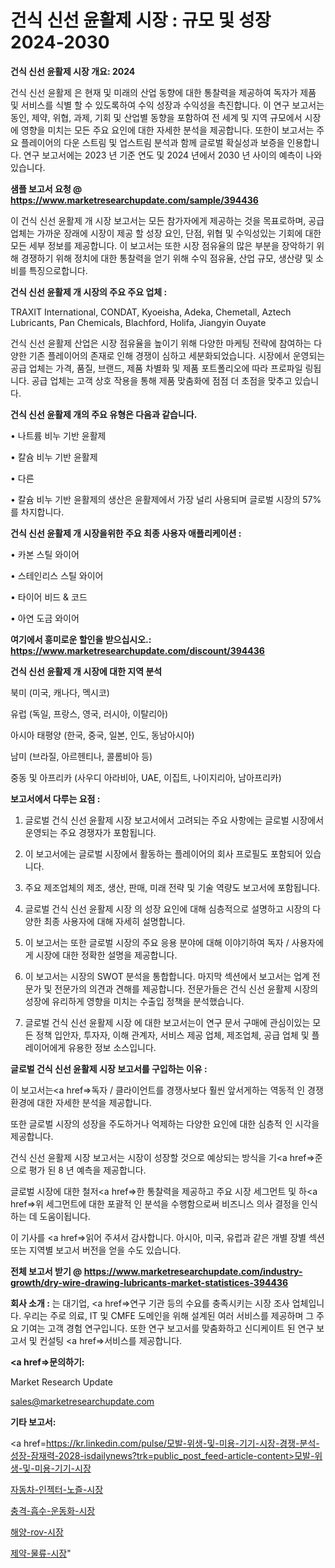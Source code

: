 # 건식 신선 윤활제 시장 : 규모 및 성장 2024-2030

<strong>건식 신선 윤활제 시장 개요: 2024</strong>

건식 신선 윤활제 은 현재 및 미래의 산업 동향에 대한 통찰력을 제공하여 독자가 제품 및 서비스를 식별 할 수 있도록하여 수익 성장과 수익성을 촉진합니다. 이 연구 보고서는 동인, 제약, 위협, 과제, 기회 및 산업별 동향을 포함하여 전 세계 및 지역 규모에서 시장에 영향을 미치는 모든 주요 요인에 대한 자세한 분석을 제공합니다. 또한이 보고서는 주요 플레이어의 다운 스트림 및 업스트림 분석과 함께 글로벌 확실성과 보증을 인용합니다. 연구 보고서에는 2023 년 기준 연도 및 2024 년에서 2030 년 사이의 예측이 나와 있습니다.



<strong>샘플 보고서 요청 @ <a href=https://www.marketresearchupdate.com/sample/394436>https://www.marketresearchupdate.com/sample/394436</a></strong>

이 건식 신선 윤활제 개 시장 보고서는 모든 참가자에게 제공하는 것을 목표로하며, 공급 업체는 가까운 장래에 시장이 제공 할 성장 요인, 단점, 위협 및 수익성있는 기회에 대한 모든 세부 정보를 제공합니다. 이 보고서는 또한 시장 점유율의 많은 부분을 장악하기 위해 경쟁하기 위해 정치에 대한 통찰력을 얻기 위해 수익 점유율, 산업 규모, 생산량 및 소비를 특징으로합니다.



<strong>건식 신선 윤활제 개 시장의 주요 주요 업체 :</strong>

TRAXIT International, CONDAT, Kyoeisha, Adeka, Chemetall, Aztech Lubricants, Pan Chemicals, Blachford, Holifa, Jiangyin Ouyate

건식 신선 윤활제 산업은 시장 점유율을 높이기 위해 다양한 마케팅 전략에 참여하는 다양한 기존 플레이어의 존재로 인해 경쟁이 심하고 세분화되었습니다. 시장에서 운영되는 공급 업체는 가격, 품질, 브랜드, 제품 차별화 및 제품 포트폴리오에 따라 프로파일 링됩니다. 공급 업체는 고객 상호 작용을 통해 제품 맞춤화에 점점 더 초점을 맞추고 있습니다.



<strong>건식 신선 윤활제 개의 주요 유형은 다음과 같습니다.</strong>

• 나트륨 비누 기반 윤활제

• 칼슘 비누 기반 윤활제

• 다른

• 칼슘 비누 기반 윤활제의 생산은 윤활제에서 가장 널리 사용되며 글로벌 시장의 57%를 차지합니다.



<strong>건식 신선 윤활제 개 시장을위한 주요 최종 사용자 애플리케이션 :</strong>

• 카본 스틸 와이어

• 스테인리스 스틸 와이어

• 타이어 비드 & 코드

• 아연 도금 와이어



<strong>여기에서 흥미로운 할인을 받으십시오.: <a href=https://www.marketresearchupdate.com/discount/394436>https://www.marketresearchupdate.com/discount/394436</a></strong>



<strong>건식 신선 윤활제 개 시장에 대한 지역 분석</strong>

북미 (미국, 캐나다, 멕시코)

유럽 (독일, 프랑스, 영국, 러시아, 이탈리아)

아시아 태평양 (한국, 중국, 일본, 인도, 동남아시아)

남미 (브라질, 아르헨티나, 콜롬비아 등)

중동 및 아프리카 (사우디 아라비아, UAE, 이집트, 나이지리아, 남아프리카)



<strong>보고서에서 다루는 요점 :</strong>

1. 글로벌 건식 신선 윤활제 시장 보고서에서 고려되는 주요 사항에는 글로벌 시장에서 운영되는 주요 경쟁자가 포함됩니다.

2. 이 보고서에는 글로벌 시장에서 활동하는 플레이어의 회사 프로필도 포함되어 있습니다.

3. 주요 제조업체의 제조, 생산, 판매, 미래 전략 및 기술 역량도 보고서에 포함됩니다.

4. 글로벌 건식 신선 윤활제 시장 의 성장 요인에 대해 심층적으로 설명하고 시장의 다양한 최종 사용자에 대해 자세히 설명합니다.

5. 이 보고서는 또한 글로벌 시장의 주요 응용 분야에 대해 이야기하여 독자 / 사용자에게 시장에 대한 정확한 설명을 제공합니다.

6. 이 보고서는 시장의 SWOT 분석을 통합합니다. 마지막 섹션에서 보고서는 업계 전문가 및 전문가의 의견과 견해를 제공합니다. 전문가들은 건식 신선 윤활제 시장의 성장에 유리하게 영향을 미치는 수출입 정책을 분석했습니다.

7. 글로벌 건식 신선 윤활제 시장 에 대한 보고서는이 연구 문서 구매에 관심이있는 모든 정책 입안자, 투자자, 이해 관계자, 서비스 제공 업체, 제조업체, 공급 업체 및 플레이어에게 유용한 정보 소스입니다.



<strong>글로벌 건식 신선 윤활제 시장 보고서를 구입하는 이유 :</strong>

이 보고서는<a href=>독자 / 클</a>라이언트를 경쟁사보다 훨씬 앞서게하는 역동적 인 경쟁 환경에 대한 자세한 분석을 제공합니다.

또한 글로벌 시장의 성장을 주도하거나 억제하는 다양한 요인에 대한 심층적 인 시각을 제공합니다.

건식 신선 윤활제 시장 보고서는 시장이 성장할 것으로 예상되는 방식을 기<a href=>준으로</a> 평가 된 8 년 예측을 제공합니다.

글로벌 시장에 대한 철저<a href=>한 통찰력</a>을 제공하고 주요 시장 세그먼트 및 하<a href=>위 세그</a>먼트에 대한 포괄적 인 분석을 수행함으로써 비즈니스 의사 결정을 인식하는 데 도움이됩니다.

이 기사를 <a href=>읽어 주</a>셔서 감사합니다. 아시아, 미국, 유럽과 같은 개별 장별 섹션 또는 지역별 보고서 버전을 얻을 수도 있습니다.



<strong>전체 보고서 받기 @ <a href=https://www.marketresearchupdate.com/industry-growth/dry-wire-drawing-lubricants-market-statistices-394436>https://www.marketresearchupdate.com/industry-growth/dry-wire-drawing-lubricants-market-statistices-394436</a></strong>



<strong>회사 소개 :</strong>
는 대기업, <a href=>연구 기</a>관 등의 수요를 충족시키는 시장 조사 업체입니다. 우리는 주로 의료, IT 및 CMFE 도메인을 위해 설계된 여러 서비스를 제공하며 그 주요 기여는 고객 경험 연구입니다. 또한 연구 보고서를 맞춤화하고 신디케이트 된 연구 보고서 및 컨설팅 <a href=>서비</a>스를 제공합니다.



<strong><a href=>문의하기:</a></strong>

Market Research Update

sales@marketresearchupdate.com



<strong>기타 보고서:</strong>

<a href=https://kr.linkedin.com/pulse/모발-위생-및-미용-기기-시장-경쟁-분석-성장-잠재력-2028-isdailynews?trk=public_post_feed-article-content>모발-위생-및-미용-기기-시장</a>

<a href=https://www.linkedin.com/pulse/자동차-인젝터-노즐-시장-현재-및-미래-성장-2029-trend-tracking-tips-360-analysis/>자동차-인젝터-노즐-시장</a>

<a href=https://www.linkedin.com/pulse/충격-흡수-운동화-시장-동향-및-성장-전망-market-matrix-musings-analysis-nddnf/>충격-흡수-운동화-시장</a>

<a href=https://www.linkedin.com/pulse/해양-rov-시장-세분화-연구-및-목표-고객2029년-trendsetters-talk-360-analysis-mruef/>해양-rov-시장</a>

<a href=https://www.linkedin.com/pulse/제약-물류-시장-동향-및-성장-전망-trendsetters-talk-360-analysis-mv68f/>제약-물류-시장</a>"

